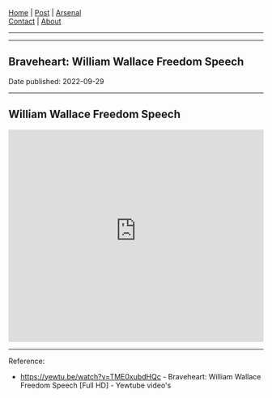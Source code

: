 <nav>
<a href="../INDEX.html">Home</a>
|
<a href="../POST.html">Post</a>
|
<a href="../ARSENAL.html">Arsenal</a>
<nav class="div-right">
<a href="../CONTACT.html">Contact</a>
|
<a href="../ABOUT.html">About</a>
</nav>
</header>
<hr><hr>
<main>
<!-- Your Content Start After This Line -->

#  Braveheart: William Wallace Freedom Speech 

Date published: 2022-09-29

---

## William Wallace Freedom Speech 

<iframe 
src='
https://rr1---sn-2uuxa3vh-2ah6.googlevideo.com/videoplayback?expire=1664480573&ei=3aA1Y-P-FJW6gQewvb6QBg&ip=158.101.202.236&id=o-AIl3sFr48_b2-kzS-qhAeBZuHbrUFYOo_ShU46c1TdVn&itag=22&source=youtube&requiressl=yes&spc=yR2vpxVMolzHU5odXFYZCdjiIKZoWio&vprv=1&svpuc=1&mime=video%2Fmp4&cnr=14&ratebypass=yes&dur=115.078&lmt=1542339627379592&fexp=24001373,24007246&c=ANDROID&txp=5431432&sparams=expire%2Cei%2Cip%2Cid%2Citag%2Csource%2Crequiressl%2Cspc%2Cvprv%2Csvpuc%2Cmime%2Ccnr%2Cratebypass%2Cdur%2Clmt&sig=AOq0QJ8wRQIhALf6wcUBwoUOxQR69XjLHSTyaD32G59RdoQvJ_7ZHfBsAiB3cj21n9fRROJ6exHl9TGWyWNeGG5xd_aeY23HSI6b1A%3D%3D&host=rr4---sn-5hne6nsr.googlevideo.com&redirect_counter=1&rm=sn-5hnes77z&req_id=cb6c1cd8d258a3ee&cms_redirect=yes&cmsv=e&ipbypass=yes&mh=P9&mip=125.167.48.143&mm=31&mn=sn-2uuxa3vh-2ah6&ms=au&mt=1664458700&mv=m&mvi=1&pl=22&lsparams=ipbypass,mh,mip,mm,mn,ms,mv,mvi,pl&lsig=AG3C_xAwRAIgPjgESOGOrJll1UiUTDXwKR59sYoYuBPRoD-dn6e2ze8CIC6hyHTbpkP5mEQ3zWr8rQEypk5lgIUSJ1rH3YfCg6EG
'
frameborder='0' allowfullscreen style=" width: 100%;
height: 30em;">
  </iframe>

---

Reference:

* <https://yewtu.be/watch?v=TME0xubdHQc> -  Braveheart: William Wallace Freedom Speech [Full HD] - Yewtube video's
